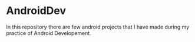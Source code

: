 # AndroidDev

In this repository there are few android projects that I have made during my practice of Android Developement.
